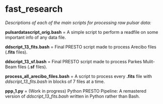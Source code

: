 # fast_research

*Descriptions of each of the main scripts for processing raw pulsar data:*

**pulsardatascript_orig.bash** = A simple script to perform a readfile on some important info of any data file.

**ddscript_13_fits.bash** = Final PRESTO script made to process Arecibo files (**.fits** files).

**ddscript_13_sf.bash** = Final PRESTO script made to process Parkes Mulit-Beam files (**.sf** files).

**process_all_arecibo_files.bash** = A script to process every **.fits** file with *ddscript_13_fits.bash* in blocks of 7 files at a time.

**ppp_1.py** = (Work in progress) Python PRESTO Pipeline: A remastered version of *ddscript_13_fits.bash* written in Python rather than Bash.
